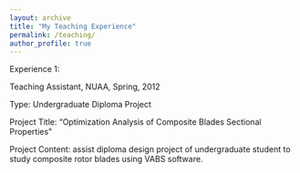 ```yaml
---
layout: archive
title: "My Teaching Experience"
permalink: /teaching/
author_profile: true
---
```


Experience 1:

Teaching Assistant, NUAA, Spring, 2012

Type: Undergraduate Diploma Project

Project Title: “Optimization Analysis of Composite Blades Sectional Properties"

Project Content: assist diploma design project of undergraduate student to study composite rotor blades using VABS software.